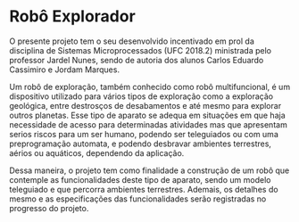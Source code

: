 # Robô Explorador

  O presente projeto tem o seu desenvolvido incentivado em prol da disciplina de Sistemas Microprocessados (UFC 2018.2) ministrada pelo professor Jardel Nunes, sendo de autoria dos alunos Carlos Eduardo Cassimiro e Jordam Marques.

  Um robô de exploração, também conhecido como robô multifuncional, é um dispositivo utilizado para vários tipos de exploração como a exploração geológica, entre destrosços de desabamentos e até mesmo para explorar outros planetas. Esse tipo de aparato se adequa em situações em que haja necessidade de acesso para determinadas atividades mas que apresentam serios riscos para um ser humano, podendo ser teleguiados ou com uma preprogramação automata, e podendo desbravar ambientes terrestres, aérios ou aquáticos, dependendo da aplicação.

  Dessa maneira, o projeto tem como finalidade a construção de um robô que contemple as funcionalidades deste tipo de aparato, sendo um modelo teleguiado e que percorra ambientes terrestres. Ademais, os detalhes do mesmo e as especificações das funcionalidades serão registradas no progresso do projeto.
